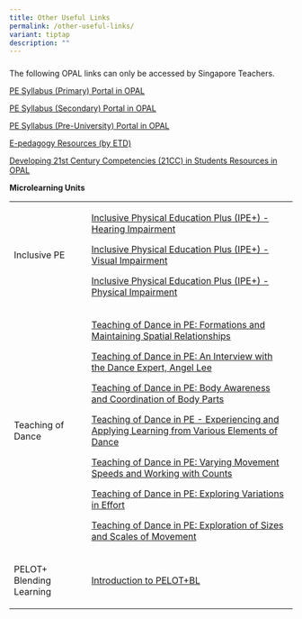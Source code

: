 ```yaml
---
title: Other Useful Links
permalink: /other-useful-links/
variant: tiptap
description: ""
---
```

<h3></h3>
<p>The following OPAL links can only be accessed by Singapore Teachers.</p>
<p><a href="https://www.opal2.moe.edu.sg/csl/content/perma?id=52534" rel="noopener noreferrer nofollow" target="_blank">PE Syllabus (Primary) Portal in OPAL</a>
</p>
<p><a href="https://www.opal2.moe.edu.sg/csl/content/perma?id=52547" rel="noopener nofollow" target="_blank">PE Syllabus (Secondary) Portal in OPAL</a>
</p>
<p><a href="https://www.opal2.moe.edu.sg/csl/content/perma?id=52565" rel="noopener nofollow" target="_blank">PE Syllabus (Pre-University) Portal in OPAL</a>
</p>
<p><a href="https://www.opal2.moe.edu.sg/csl/content/perma?id=951645" rel="noopener noreferrer nofollow" target="_blank">E-pedagogy Resources (by ETD)</a>
</p>
<p><a href="https://www.opal2.moe.edu.sg/csl/content/perma?id=72184" rel="noopener noreferrer nofollow" target="_blank">Developing 21st Century Competencies (21CC) in Students Resources in OPAL</a>
</p>
<p></p>
<p><strong>Microlearning Units</strong>
</p>
<table style="minWidth: 50px">
<colgroup>
<col>
<col>
</colgroup>
<tbody>
<tr>
<td rowspan="1" colspan="1">
<p>Inclusive PE</p>
</td>
<td rowspan="1" colspan="1">
<p><a href="https://www.opal2.moe.edu.sg/app/learner/detail/course/d463e64b-462c-4d9d-9f92-788f7e11f2ca" rel="noopener nofollow" target="_blank">Inclusive Physical Education Plus (IPE+) - Hearing Impairment</a>
</p>
<p></p>
<p><a href="https://www.opal2.moe.edu.sg/app/learner/detail/course/b38bb1d1-c183-4e8a-8c7e-bcd10676011e" rel="noopener nofollow" target="_blank">Inclusive Physical Education Plus (IPE+) - Visual Impairment</a>
</p>
<p></p>
<p><a href="https://www.opal2.moe.edu.sg/app/learner/detail/course/3f94c478-e0a8-4e01-abbc-40c57e14998e" rel="noopener nofollow" target="_blank">Inclusive Physical Education Plus (IPE+) - Physical Impairment</a>
</p>
</td>
</tr>
<tr>
<td rowspan="1" colspan="1">
<p>Teaching of Dance</p>
</td>
<td rowspan="1" colspan="1">
<p><a href="https://www.opal2.moe.edu.sg/app/learner/detail/course/802c5964-6fa0-4921-a73c-bbe2aa258753" rel="noopener nofollow" target="_blank">Teaching of Dance in PE: Formations and Maintaining Spatial Relationships</a>
</p>
<p></p>
<p><a href="https://www.opal2.moe.edu.sg/app/learner/detail/course/c133300c-f762-4fb2-95e1-57b0d3f1ea71" rel="noopener nofollow" target="_blank">Teaching of Dance in PE: An Interview with the Dance Expert, Angel Lee</a>
</p>
<p></p>
<p><a href="https://www.opal2.moe.edu.sg/app/learner/detail/course/b7dae572-a422-43a8-bd3a-4bbc462e3721" rel="noopener nofollow" target="_blank">Teaching of Dance in PE: Body Awareness and Coordination of Body Parts</a>
</p>
<p></p>
<p><a href="https://www.opal2.moe.edu.sg/app/learner/detail/course/677672ff-8210-4f59-9104-9fd78be12f5f" rel="noopener nofollow" target="_blank">Teaching of Dance in PE - Experiencing and Applying Learning from Various Elements of Dance</a>
</p>
<p></p>
<p><a href="https://www.opal2.moe.edu.sg/app/learner/detail/course/1988a53d-9f17-4ce3-b0e0-9b8a993a3d9c" rel="noopener nofollow" target="_blank">Teaching of Dance in PE: Varying Movement Speeds and Working with Counts</a>
</p>
<p></p>
<p><a href="https://www.opal2.moe.edu.sg/app/learner/detail/course/1b21a79f-4d85-4e56-b15e-2898122869f3" rel="noopener nofollow" target="_blank">Teaching of Dance in PE: Exploring Variations in Effort</a>
</p>
<p></p>
<p><a href="https://www.opal2.moe.edu.sg/app/learner/detail/course/1f2a1ff2-4807-4f9b-bb77-dd810f512c37" rel="noopener nofollow" target="_blank">Teaching of Dance in PE: Exploration of Sizes and Scales of Movement</a>
</p>
</td>
</tr>
<tr>
<td rowspan="1" colspan="1">
<p>PELOT+ Blending Learning</p>
</td>
<td rowspan="1" colspan="1">
<p><a href="https://www.opal2.moe.edu.sg/app/learner/detail/course/310b52de-60a8-4a82-9b55-d3ce81228649" rel="noopener nofollow" target="_blank">Introduction to PELOT+BL</a>
</p>
</td>
</tr>
</tbody>
</table>
<p></p>